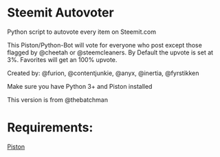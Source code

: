 # Steemit Autovoter

Python script to autovote every item on Steemit.com

This Piston/Python-Bot will vote for everyone who post except those flagged by @cheetah or @steemcleaners. By Default the upvote is set at 3%. Favorites will get an 100% upvote.

Created by: @furion, @contentjunkie, @anyx, @inertia, @fyrstikken

Make sure you have Python 3+ and Piston installed

This version is from @thebatchman


# Requirements:
[Piston](https://github.com/xeroc/piston)
